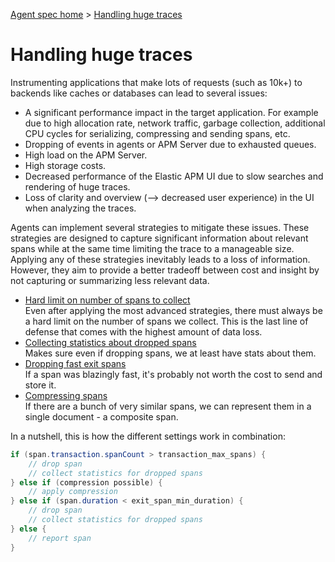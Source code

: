 [Agent spec home](README.md) > [Handling huge traces](tracing-spans-handling-huge-traces.md)

# Handling huge traces

Instrumenting applications that make lots of requests (such as 10k+) to backends like caches or databases can lead to several issues:
- A significant performance impact in the target application.
  For example due to high allocation rate, network traffic, garbage collection, additional CPU cycles for serializing, compressing and sending spans, etc.
- Dropping of events in agents or APM Server due to exhausted queues.
- High load on the APM Server.
- High storage costs.
- Decreased performance of the Elastic APM UI due to slow searches and rendering of huge traces.
- Loss of clarity and overview (--> decreased user experience) in the UI when analyzing the traces.

Agents can implement several strategies to mitigate these issues.
These strategies are designed to capture significant information about relevant spans while at the same time limiting the trace to a manageable size.
Applying any of these strategies inevitably leads to a loss of information.
However, they aim to provide a better tradeoff between cost and insight by not capturing or summarizing less relevant data.

- [Hard limit on number of spans to collect](tracing-spans-limit.md) \
  Even after applying the most advanced strategies, there must always be a hard limit on the number of spans we collect.
  This is the last line of defense that comes with the highest amount of data loss.
- [Collecting statistics about dropped spans](tracing-spans-dropped-stats.md) \
  Makes sure even if dropping spans, we at least have stats about them.
- [Dropping fast exit spans](tracing-spans-drop-fast-exit.md) \
  If a span was blazingly fast, it's probably not worth the cost to send and store it.
- [Compressing spans](tracing-spans-compress.md) \
  If there are a bunch of very similar spans, we can represent them in a single document - a composite span.

In a nutshell, this is how the different settings work in combination:

```java
if (span.transaction.spanCount > transaction_max_spans) {
    // drop span
    // collect statistics for dropped spans
} else if (compression possible) {
    // apply compression
} else if (span.duration < exit_span_min_duration) {
    // drop span
    // collect statistics for dropped spans
} else {
    // report span
}
```
